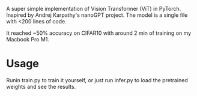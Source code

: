 A super simple implementation of Vision Transformer (ViT) in PyTorch. Inspired by Andrej Karpathy's nanoGPT project. The model is a single file with <200 lines of code.

It reached ~50% accuracy on CIFAR10 with around 2 min of training on my Macbook Pro M1.

# Usage
Runin train.py to train it yourself, or just run infer.py to load the pretrained weights and see the results.